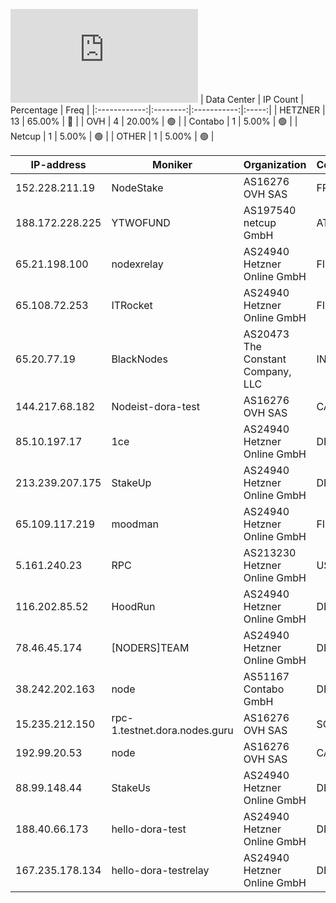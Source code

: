 ![Diagramm](https://github.com/obajay/StateSync-snapshots/blob/main/Projects/Dora/1/README.md)
| Data Center | IP Count | Percentage | Freq |
|:------------:|:--------:|:-----------:|:-----:|
| HETZNER | 13 | 65.00% | 🔴 |
| OVH | 4 | 20.00% | 🟢 |
| Contabo | 1 | 5.00% | 🟢 |
| Netcup | 1 | 5.00% | 🟢 |
| OTHER | 1 | 5.00% | 🟢 |

<!-- START_TABLE -->
| IP-address | Moniker | Organization | Country | City |
|-------------|---------|---------------|---------|------|
| 152.228.211.19 | NodeStake | AS16276 OVH SAS |  FR | Lille |
| 188.172.228.225 | YTWOFUND | AS197540 netcup GmbH |  AT | Vienna |
| 65.21.198.100 | nodexrelay | AS24940 Hetzner Online GmbH |  FI | Helsinki |
| 65.108.72.253 | ITRocket | AS24940 Hetzner Online GmbH |  FI | Helsinki |
| 65.20.77.19 | BlackNodes | AS20473 The Constant Company, LLC |  IN | Mumbai |
| 144.217.68.182 | Nodeist-dora-test | AS16276 OVH SAS |  CA | Beauharnois |
| 85.10.197.17 | 1ce | AS24940 Hetzner Online GmbH |  DE | Nürnberg |
| 213.239.207.175 | StakeUp | AS24940 Hetzner Online GmbH |  DE | Nürnberg |
| 65.109.117.219 | moodman | AS24940 Hetzner Online GmbH |  FI | Helsinki |
| 5.161.240.23 | RPC | AS213230 Hetzner Online GmbH |  US | Ashburn |
| 116.202.85.52 | HoodRun | AS24940 Hetzner Online GmbH |  DE | Falkenstein |
| 78.46.45.174 | [NODERS]TEAM | AS24940 Hetzner Online GmbH |  DE | Falkenstein |
| 38.242.202.163 | node | AS51167 Contabo GmbH |  DE | Düsseldorf |
| 15.235.212.150 | rpc-1.testnet.dora.nodes.guru | AS16276 OVH SAS |  SG | Singapore |
| 192.99.20.53 | node | AS16276 OVH SAS |  CA | Beauharnois |
| 88.99.148.44 | StakeUs | AS24940 Hetzner Online GmbH |  DE | Falkenstein |
| 188.40.66.173 | hello-dora-test | AS24940 Hetzner Online GmbH |  DE | Falkenstein |
| 167.235.178.134 | hello-dora-testrelay | AS24940 Hetzner Online GmbH |  DE | Falkenstein |

<!-- END_TABLE -->